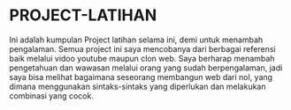 # PROJECT-LATIHAN

Ini adalah kumpulan Project latihan selama ini, demi untuk menambah pengalaman.
Semua project ini saya mencobanya dari berbagai referensi baik melalui vidoo youtube maupun clon web.
Saya berharap menambah pengetahuan dan wawasan melalui orang yang sudah berpengalaman, jadi saya bisa melihat bagaimana seseorang membangun web dari nol, yang dimana menggunakan sintaks-sintaks yang diperlukan dan melakukan combinasi yang cocok.
